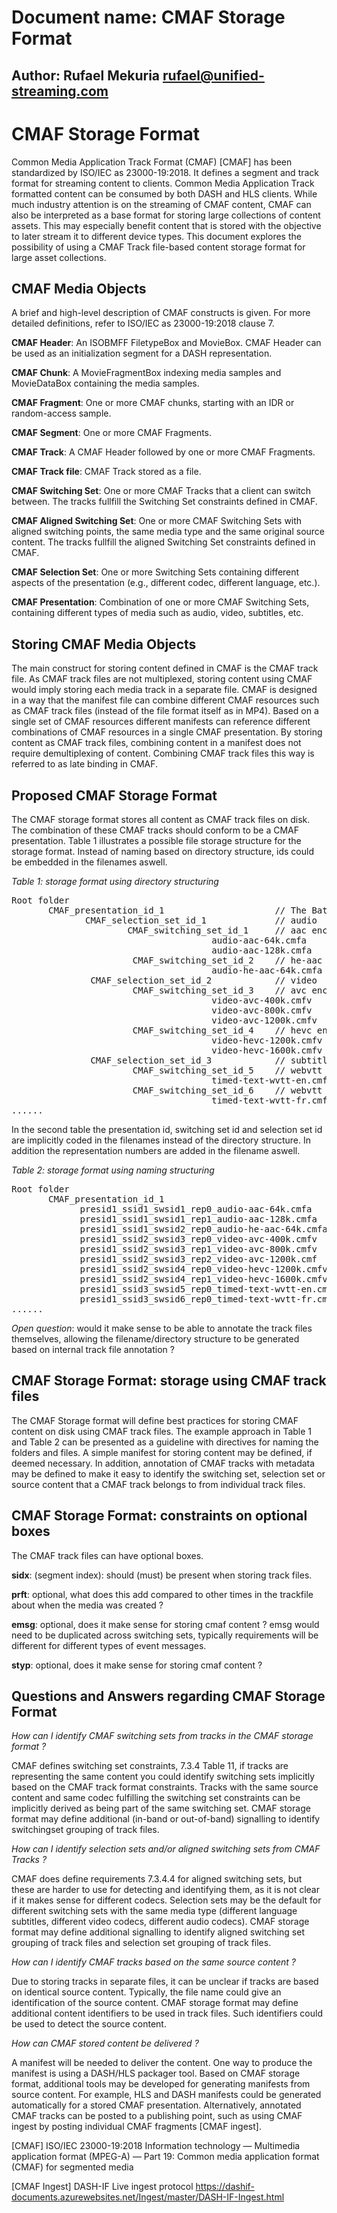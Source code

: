 # Document name: CMAF Storage Format
## Author: Rufael Mekuria rufael@unified-streaming.com
# CMAF Storage Format 

Common Media Application Track Format (CMAF) [CMAF] has been standardized by ISO/IEC as 23000-19:2018. It defines a segment and track format for streaming content to clients. Common Media Application Track formatted content can be consumed by both DASH and HLS clients. While much industry attention is on the streaming of CMAF content, CMAF can also be interpreted as a base format for storing large collections of content assets. This may especially benefit content that is stored with the objective to later stream it to different device types. This document explores the possibility of using a CMAF Track file-based content storage format for large asset collections. 

## CMAF Media Objects 

A brief and high-level description of CMAF constructs is given.
For more detailed definitions, refer to ISO/IEC as 23000-19:2018 clause 7.

**CMAF Header**: An ISOBMFF FiletypeBox and MovieBox. CMAF Header can be used as an initialization segment for a DASH representation. 

**CMAF Chunk**: A MovieFragmentBox indexing media samples and MovieDataBox containing the media samples. 

**CMAF Fragment**: One or more CMAF chunks, starting with an IDR or random-access sample.

**CMAF Segment**: One or more CMAF Fragments.

**CMAF Track**: A CMAF Header followed by one or more CMAF Fragments.

**CMAF Track file**: CMAF Track stored as a file.

**CMAF Switching Set**: One or more CMAF Tracks that a client can switch between. The tracks fullfill the Switching Set constraints defined in CMAF.

**CMAF Aligned Switching Set**: One or more CMAF Switching Sets with aligned switching points, the same media type and the same original source content. The tracks fullfill the aligned Switching Set constraints defined in CMAF.

**CMAF Selection Set**: One or more Switching Sets containing different aspects of the presentation (e.g., different codec, different language, etc.).

**CMAF Presentation**: Combination of one or more CMAF Switching Sets, containing different types of media such as audio, video, subtitles, etc. 

## Storing CMAF Media Objects 
The main construct for storing content defined in CMAF is the CMAF track file. 
As CMAF track files are not multiplexed, storing content using CMAF would imply storing each media track in a separate file. 
CMAF is designed in a way that the manifest file can combine different 
CMAF resources such as CMAF track files (instead of the file format itself as in MP4). Based on a single set of CMAF resources different manifests can reference different combinations of CMAF resources in a single CMAF presentation. By storing content as CMAF track files, 
combining content in a manifest does not require demultiplexing of content. Combining CMAF track files this way is referred to as late 
binding in CMAF.

## Proposed CMAF Storage Format 
The CMAF storage format stores all content as CMAF track files on disk. The combination of these CMAF tracks should conform to be a CMAF presentation. Table 1 illustrates a possible file storage structure for the storage format. Instead of naming based on directory structure, ids could be embedded in the filenames aswell.

_Table 1: storage format using directory structuring_
<pre>
Root folder
       CMAF_presentation_id_1                     // The Batman movie
              CMAF_selection_set_id_1             // audio
                      CMAF_switching_set_id_1     // aac encoded audio 
                                      audio-aac-64k.cmfa
                                      audio-aac-128k.cmfa
                       CMAF_switching_set_id_2    // he-aac encoded audio
                                      audio-he-aac-64k.cmfa 
               CMAF_selection_set_id_2            // video 
                       CMAF_switching_set_id_3    // avc encoded video
                                      video-avc-400k.cmfv
                                      video-avc-800k.cmfv
                                      video-avc-1200k.cmfv
                       CMAF_switching_set_id_4    // hevc encoded video
                                      video-hevc-1200k.cmfv
                                      video-hevc-1600k.cmfv
               CMAF_selection_set_id_3            // subtitles
                       CMAF_switching_set_id_5    // webvtt English 
                                      timed-text-wvtt-en.cmft
                       CMAF_switching_set_id_6    // webvtt French
                                      timed-text-wvtt-fr.cmft
......
</pre>

In the second table the presentation id, switching set id and selection set id are implicitly coded 
in the filenames instead of the directory structure. In addition the representation numbers are added in the 
filename aswell. 

_Table 2: storage format using naming structuring_
<pre>
Root folder
       CMAF_presentation_id_1                                    // The Batman movie
             presid1_ssid1_swsid1_rep0_audio-aac-64k.cmfa        // aac audio
             presid1_ssid1_swsid1_rep1_audio-aac-128k.cmfa
             presid1_ssid1_swsid2_rep0_audio-he-aac-64k.cmfa     // he-aac audio
             presid1_ssid2_swsid3_rep0_video-avc-400k.cmfv       // video avc
             presid1_ssid2_swsid3_rep1_video-avc-800k.cmfv
             presid1_ssid2_swsid3_rep2_video-avc-1200k.cmf
             presid1_ssid2_swsid4_rep0_video-hevc-1200k.cmfv     // video hevc
             presid1_ssid2_swsid4_rep1_video-hevc-1600k.cmfv     // video hevc
             presid1_ssid3_swsid5_rep0_timed-text-wvtt-en.cmft   // webvtt English 
             presid1_ssid3_swsid6_rep0_timed-text-wvtt-fr.cmft   // webvtt French                      
......
</pre>


_Open question_: would it make sense to be able to annotate the track files themselves, 
allowing the filename/directory structure to be generated based on internal track file annotation ?

## CMAF Storage Format: storage using CMAF track files

The CMAF Storage format will define best practices for storing CMAF content on disk using CMAF track files. 
The example approach in Table 1 and Table 2 can be presented as a guideline with directives for naming the folders and files.
A simple manifest for storing content may be defined, if deemed necessary. 
In addition, annotation of CMAF tracks with metadata may be defined to make it easy to identify the switching set, 
selection set or source content that a CMAF track belongs to from individual track files. 

## CMAF Storage Format: constraints on optional boxes 

The CMAF track files can have optional boxes. 

**sidx**: (segment index): should (must) be present when storing track files.

**prft**: optional, what does this add compared to other times in the trackfile about when the media was created ? 

**emsg**: optional, does it make sense for storing cmaf content ? emsg would need to be duplicated across switching sets, 
typically requirements will be different for different types of event messages.

**styp**: optional, does it make sense for storing cmaf content ? 

## Questions and Answers regarding CMAF Storage Format 
_How can I identify CMAF switching sets from tracks in the CMAF storage format ?_

CMAF defines switching set constraints, 7.3.4 Table 11, if tracks are representing the same content you could identify switching sets implicitly based on the CMAF track format constraints. Tracks with the same source content and same codec fulfilling the switching set constraints can be implicitly derived as being part of the same switching set. 
CMAF storage format may define additional (in-band or out-of-band) signalling to identify switchingset grouping of track files.

_How can I identify selection sets and/or aligned switching sets from CMAF Tracks ?_ 

CMAF does define requirements 7.3.4.4 for aligned switching sets, but these are harder to use for detecting and identifying them, as it is not clear if it makes sense for different codecs. Selection sets may be the default for different switching sets with the same media type (different language subtitles, different video codecs, different audio codecs). CMAF storage format may define additional signalling to identify aligned switching set grouping of track files and selection set grouping of track files.

_How can I identify CMAF tracks based on the same source content ?_

Due to storing tracks in separate files, it can be unclear if tracks are based on identical source content. Typically, the file name could give an identification of the source content. CMAF storage format may define additional content identifiers to be used in track files. Such identifiers could be used to detect the source content.

_How can CMAF stored content be delivered ?_ 

A manifest will be needed to deliver the content. One way to produce the manifest is using a DASH/HLS packager tool. 
Based on CMAF storage format, additional tools may be developed for generating manifests from source content. 
For example, HLS and DASH manifests could be generated automatically for a stored CMAF presentation. Alternatively, 
annotated CMAF tracks can be posted to a publishing point, such as using CMAF ingest by posting individual CMAF fragments [CMAF ingest]. 

[CMAF] ISO/IEC 23000-19:2018
Information technology — Multimedia application format (MPEG-A) — Part 19: Common media application format (CMAF) for segmented media

[CMAF Ingest] DASH-IF Live ingest protocol https://dashif-documents.azurewebsites.net/Ingest/master/DASH-IF-Ingest.html
